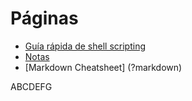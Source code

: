 # Páginas

  - [Guía rápida de shell scripting](?shellscripting)
  - [Notas](?notas)
  - [Markdown Cheatsheet] (?markdown)

ABCDEFG
